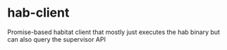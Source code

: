 # hab-client

Promise-based habitat client that mostly just executes the hab binary but can also query the supervisor API
